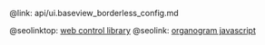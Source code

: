 @link: api/ui.baseview_borderless_config.md

@seolinktop: [web control library](https://webix.com)
@seolink: [organogram javascript](https://webix.com/widget/organogram/)
